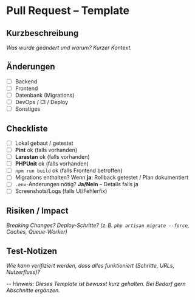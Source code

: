 # Pull Request – Template

## Kurzbeschreibung
_Was wurde geändert und warum? Kurzer Kontext._

## Änderungen
- [ ] Backend
- [ ] Frontend
- [ ] Datenbank (Migrations)
- [ ] DevOps / CI / Deploy
- [ ] Sonstiges

## Checkliste
- [ ] Lokal gebaut / getestet
- [ ] **Pint** ok (falls vorhanden)
- [ ] **Larastan** ok (falls vorhanden)
- [ ] **PHPUnit** ok (falls vorhanden)
- [ ] `npm run build` ok (falls Frontend betroffen)
- [ ] Migrations enthalten? Wenn **ja**: Rollback getestet / Plan dokumentiert
- [ ] `.env`-Änderungen nötig? **Ja/Nein** – Details falls ja
- [ ] Screenshots/Logs (falls UI/Fehlerfix)

## Risiken / Impact
_Breaking Changes? Deploy-Schritte? (z. B. `php artisan migrate --force`, Caches, Queue-Worker)_

## Test-Notizen
_Wie kann verifiziert werden, dass alles funktioniert (Schritte, URLs, Nutzerfluss)?_

--
_Hinweis: Dieses Template ist bewusst kurz gehalten. Bei Bedarf gern Abschnitte ergänzen._
